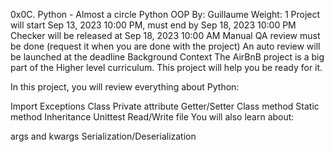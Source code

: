 0x0C. Python - Almost a circle
Python
OOP
 By: Guillaume
 Weight: 1
 Project will start Sep 13, 2023 10:00 PM, must end by Sep 18, 2023 10:00 PM
 Checker will be released at Sep 18, 2023 10:00 AM
 Manual QA review must be done (request it when you are done with the project)
 An auto review will be launched at the deadline
Background Context
The AirBnB project is a big part of the Higher level curriculum. This project will help you be ready for it.

In this project, you will review everything about Python:

Import
Exceptions
Class
Private attribute
Getter/Setter
Class method
Static method
Inheritance
Unittest
Read/Write file
You will also learn about:

args and kwargs
Serialization/Deserialization
